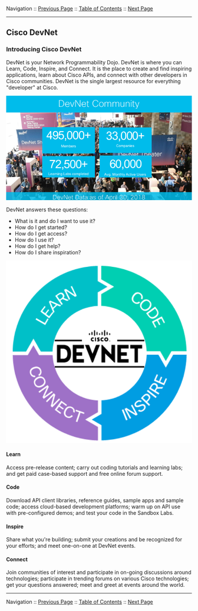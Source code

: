 Navigation :: [Previous Page](LTRDEV-1100-01-Dojo.md) :: [Table of Contents](LTRDEV-1100-00-Intro.md#table-of-contents) :: [Next Page](LTRDEV-1100-01b-DevNet-Ex1.md)


---

## Cisco DevNet

### Introducing Cisco DevNet

DevNet is your Network Programmability Dojo.  DevNet is where you can Learn, Code, Inspire, and Connect.  It is the 
place to create and find inspiring applications, learn about Cisco APIs, and connect with other developers in Cisco 
communities.  DevNet is the single largest resource for everything "developer" at Cisco.

![Cisco DevNet by the Numbers](assets/DevNetByTheNumbers.png)

DevNet answers these questions:

* What is it and do I want to use it?
* How do I get started?
* How do I get access?
* How do I use it?
* How do I get help?
* How do I share inspiration?

![DevNet: Learn, Code, Inspire, Connect](assets/DevNetLearnCodeInspireConnect.png)

#### Learn

Access pre-release content; carry out coding tutorials and learning labs; and get paid case-based support and free 
online forum support.

#### Code

Download API client libraries, reference guides, sample apps and sample code; access cloud-based development 
platforms; warm up on API use with pre-configured demos; and test your code in the Sandbox Labs.

#### Inspire

Share what you're building; submit your creations and be recognized for your efforts; and meet one-on-one at DevNet 
events.

#### Connect

Join communities of interest and participate in on-going discussions around technologies; participate in trending 
forums on various Cisco technologies; get your questions answered; meet and greet at events around the world.

---

Navigation :: [Previous Page](LTRDEV-1100-01-Dojo.md) :: [Table of Contents](LTRDEV-1100-00-Intro.md#table-of-contents) :: [Next Page](LTRDEV-1100-01b-DevNet-Ex1.md)

